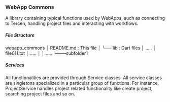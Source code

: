 ### WebApp Commons

A library containing typical functions used by WebApps, such as connecting to Tercen, handling project files and interacting with workflows.

##### File Structure

webapp_commons
│   README.md : This file
│
└── lib : Dart files
│ ..... │   file011.txt
│ ..... │
│ ..... └───subfolder1


##### Services

All functionalities are provided through Service classes. All service classes are singletons specialized in a particular group of functions. For instance, ProjectService handles project related functionality like create project, searching project files and so on.

#####